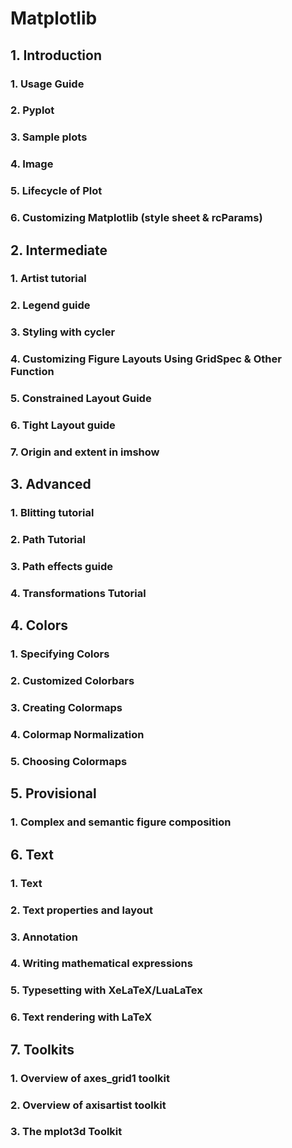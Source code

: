# Matplotlib


## 1. Introduction
   ### 1. Usage Guide
   ### 2. Pyplot 
   ### 3. Sample plots
   ### 4. Image 
   ### 5. Lifecycle of Plot
   ### 6. Customizing Matplotlib (style sheet & rcParams)
## 2. Intermediate
   ### 1. Artist tutorial
   ### 2. Legend guide
   ### 3. Styling with cycler
   ### 4. Customizing Figure Layouts Using GridSpec & Other Function
   ### 5. Constrained Layout Guide
   ### 6. Tight Layout guide
   ### 7. Origin and extent in imshow
## 3. Advanced
   ### 1. Blitting tutorial
   ### 2. Path Tutorial
   ### 3. Path effects guide
   ### 4. Transformations Tutorial
## 4. Colors
   ### 1. Specifying Colors
   ### 2. Customized Colorbars 
   ### 3. Creating Colormaps
   ### 4. Colormap Normalization
   ### 5. Choosing Colormaps
## 5. Provisional 
   ### 1. Complex and semantic figure composition
## 6. Text
   ### 1. Text 
   ### 2. Text properties and layout
   ### 3. Annotation
   ### 4. Writing mathematical expressions
   ### 5. Typesetting with XeLaTeX/LuaLaTex
   ### 6. Text rendering with LaTeX
## 7. Toolkits
   ### 1. Overview of axes_grid1 toolkit
   ### 2. Overview of axisartist toolkit
   ### 3. The mplot3d Toolkit
